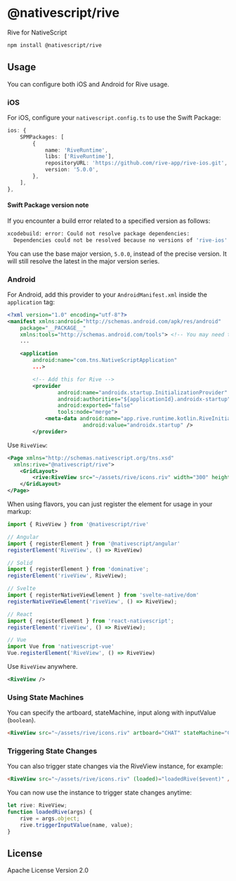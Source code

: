 # @nativescript/rive

Rive for NativeScript

```bash
npm install @nativescript/rive
```

## Usage

You can configure both iOS and Android for Rive usage.

### iOS

For iOS, configure your `nativescript.config.ts` to use the Swift Package:

```ts
ios: {
    SPMPackages: [
        {
            name: 'RiveRuntime',
            libs: ['RiveRuntime'],
            repositoryURL: 'https://github.com/rive-app/rive-ios.git',
            version: '5.0.0',
        },
    ],
},
```

#### Swift Package version note

If you encounter a build error related to a specified version as follows:
```bash
xcodebuild: error: Could not resolve package dependencies:
  Dependencies could not be resolved because no versions of 'rive-ios' match the requirement 5.1.12..<6.0.0 and root depends on 'rive-ios' 5.1.12..<6.0.0.
```
You can use the base major version, `5.0.0`, instead of the precise version. It will still resolve the latest in the major version series.

### Android

For Android, add this provider to your `AndroidManifest.xml` inside the `application` tag:

```xml
<?xml version="1.0" encoding="utf-8"?>
<manifest xmlns:android="http://schemas.android.com/apk/res/android"
    package="__PACKAGE__"
    xmlns:tools="http://schemas.android.com/tools"> <!-- You may need to add this xmlns:tools attr/value -->
    ...

    <application
        android:name="com.tns.NativeScriptApplication"
        ...>

        <!-- Add this for Rive -->
        <provider
                android:name="androidx.startup.InitializationProvider"
                android:authorities="${applicationId}.androidx-startup"
                android:exported="false"
                tools:node="merge">
            <meta-data android:name="app.rive.runtime.kotlin.RiveInitializer"
                        android:value="androidx.startup" />
        </provider>
```

Use `RiveView`:

```xml
<Page xmlns="http://schemas.nativescript.org/tns.xsd"
  xmlns:rive="@nativescript/rive">
    <GridLayout>
        <rive:RiveView src="~/assets/rive/icons.riv" width="300" height="300" autoPlay="true"/>
    </GridLayout>
</Page>
```

When using flavors, you can just register the element for usage in your markup:

```ts
import { RiveView } from '@nativescript/rive'

// Angular
import { registerElement } from '@nativescript/angular'
registerElement('RiveView', () => RiveView)

// Solid
import { registerElement } from 'dominative';
registerElement('riveView', RiveView);

// Svelte
import { registerNativeViewElement } from 'svelte-native/dom'
registerNativeViewElement('riveView', () => RiveView);

// React
import { registerElement } from 'react-nativescript';
registerElement('riveView', () => RiveView);

// Vue
import Vue from 'nativescript-vue'
Vue.registerElement('RiveView', () => RiveView)
```

Use `RiveView` anywhere.

```xml
<RiveView />
```

### Using State Machines

You can specify the artboard, stateMachine, input along with inputValue (`boolean`).

```html
<RiveView src="~/assets/rive/icons.riv" artboard="CHAT" stateMachine="CHAT_Interactivity" input="active" [inputValue]="inputValue" width="300" height="300" autoPlay="true" />
```

### Triggering State Changes

You can also trigger state changes via the RiveView instance, for example:

```html
<RiveView src="~/assets/rive/icons.riv" (loaded)="loadedRive($event)" />
```

You can now use the instance to trigger state changes anytime:

```ts
let rive: RiveView;
function loadedRive(args) {
    rive = args.object;
    rive.triggerInputValue(name, value);
}
```


## License

Apache License Version 2.0
